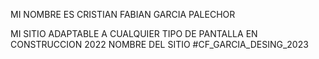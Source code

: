 MI NOMBRE ES CRISTIAN FABIAN GARCIA PALECHOR 

MI SITIO ADAPTABLE A CUALQUIER TIPO DE PANTALLA EN CONSTRUCCION 2022 
NOMBRE DEL SITIO
#CF_GARCIA_DESING_2023



